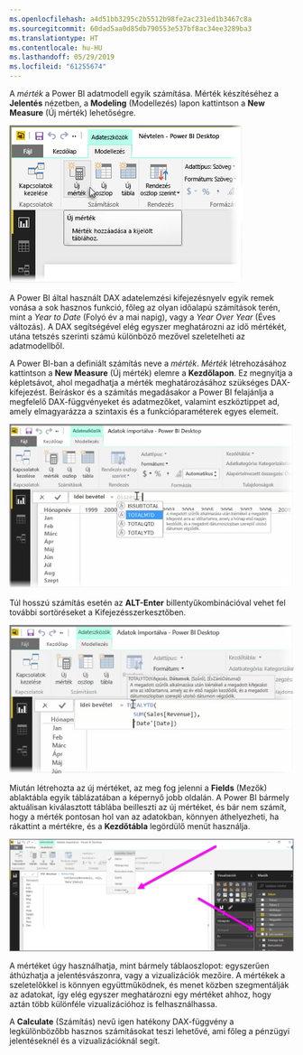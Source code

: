 ```yaml
---
ms.openlocfilehash: a4d51bb3295c2b5512b98fe2ac231ed1b3467c8a
ms.sourcegitcommit: 60dad5aa0d85db790553e537bf8ac34ee3289ba3
ms.translationtype: HT
ms.contentlocale: hu-HU
ms.lasthandoff: 05/29/2019
ms.locfileid: "61255674"
---
```

A *mérték* a Power BI adatmodell egyik számítása. Mérték készítéséhez a **Jelentés** nézetben, a **Modeling** (Modellezés) lapon kattintson a **New Measure** (Új mérték) lehetőségre.

![](media/2-5-create-calculated-measures/2-5_1.png)

A Power BI által használt DAX adatelemzési kifejezésnyelv egyik remek vonása a sok hasznos funkció, főleg az olyan időalapú számítások terén, mint a *Year to Date* (Folyó év a mai napig), vagy a *Year Over Year* (Éves változás). A DAX segítségével elég egyszer meghatározni az idő mértékét, utána tetszés szerinti számú különböző mezővel szeletelheti az adatmodellből.

A Power BI-ban a definiált számítás neve a *mérték*. *Mérték* létrehozásához kattintson a **New Measure** (Új mérték) elemre a **Kezdőlapon**. Ez megnyitja a képletsávot, ahol megadhatja a mérték meghatározásához szükséges DAX-kifejezést. Beíráskor és a számítás megadásakor a Power BI felajánlja a megfelelő DAX-függvényeket és adatmezőket, valamint eszköztippet ad, amely elmagyarázza a szintaxis és a funkcióparaméterek egyes elemeit.

![](media/2-5-create-calculated-measures/2-5_2.png)

Túl hosszú számítás esetén az **ALT-Enter** billentyűkombinációval vehet fel további sortöréseket a Kifejezésszerkesztőben.

![](media/2-5-create-calculated-measures/2-5_3.png)

Miután létrehozta az új mértéket, az meg fog jelenni a **Fields** (Mezők) ablaktábla egyik táblázatában a képernyő jobb oldalán. A Power BI bármely aktuálisan kiválasztott táblába beilleszti az új mértéket, és bár nem számít, hogy a mérték pontosan hol van az adatokban, könnyen áthelyezheti, ha rákattint a mértékre, és a **Kezdőtábla** legördülő menüt használja.

![](media/2-5-create-calculated-measures/2-5_4.png)

A mértéket úgy használhatja, mint bármely táblaoszlopot: egyszerűen áthúzhatja a jelentésvászonra, vagy a vizualizációk mezőire. A mértékek a szeletelőkkel is könnyen együttműködnek, és menet közben szegmentálják az adatokat, így elég egyszer meghatározni egy mértéket ahhoz, hogy aztán több különféle vizualizációhoz is felhasználhassa.

A **Calculate** (Számítás) nevű igen hatékony DAX-függvény a legkülönbözőbb hasznos számításokat teszi lehetővé, ami főleg a pénzügyi jelentéseknél és a vizualizációknál segít.

